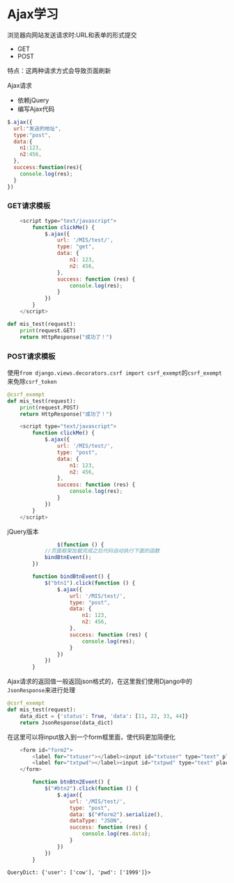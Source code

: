 # Ajax学习

浏览器向网站发送请求时:URL和表单的形式提交

- GET
- POST

特点：这两种请求方式会导致页面刷新

Ajax请求

- 依赖jQuery
- 编写Ajax代码

```javascript
$.ajax({
  url:"发送的地址",
  type:"post",
  data:{
    n1:123,
    n2:456,
  },
  success:function(res){
    console.log(res);
  }
})
```

### GET请求模板

```javascript
    <script type="text/javascript">
        function clickMe() {
            $.ajax({
                url: '/MIS/test/',
                type: "get",
                data: {
                    n1: 123,
                    n2: 456,
                },
                success: function (res) {
                    console.log(res);
                }
            })
        }
    </script>
```

```python
def mis_test(request):
    print(request.GET)
    return HttpResponse("成功了！")

```

### POST请求模板

使用`from django.views.decorators.csrf import csrf_exempt`的`csrf_exempt`来免除`csrf_token`

```python
@csrf_exempt
def mis_test(request):
    print(request.POST)
    return HttpResponse("成功了！")
```

```javascript
    <script type="text/javascript">
        function clickMe() {
            $.ajax({
                url: '/MIS/test/',
                type: "post",
                data: {
                    n1: 123,
                    n2: 456,
                },
                success: function (res) {
                    console.log(res);
                }
            })
        }
    </script>
```

jQuery版本

```javascript
				$(function () {
            //页面框架加载完成之后代码自动执行下面的函数
            bindBtnEvent();
        })

        function bindBtnEvent() {
            $("btn1").click(function () {
                $.ajax({
                    url: '/MIS/test/',
                    type: "post",
                    data: {
                        n1: 123,
                        n2: 456,
                    },
                    success: function (res) {
                        console.log(res);
                    }
                })
            })
        }
```

Ajax请求的返回值一般返回json格式的，在这里我们使用Django中的`JsonResponse`来进行处理

```python
@csrf_exempt
def mis_test(request):
    data_dict = {'status': True, 'data': [11, 22, 33, 44]}
    return JsonResponse(data_dict)
```

在这里可以将input放入到一个form框里面，使代码更加简便化

```javascript
    <form id="form2">
        <label for="txtuser"></label><input id="txtuser" type="text" placeholder="姓名" name="user"/>
        <label for="txtpwd"></label><input id="txtpwd" type="text" placeholder="密码" name="pwd"/>
    </form>
```

```javascript
        function btnBtn2Event() {
            $("#btn2").click(function () {
                $.ajax({
                    url: '/MIS/test/',
                    type: "post",
                    data: $("#form2").serialize(),
                    dataType: "JSON",
                    success: function (res) {
                        console.log(res.data);
                    }
                })
            })
        }

```

`QueryDict: {'user': ['cow'], 'pwd': ['1999']}>`
